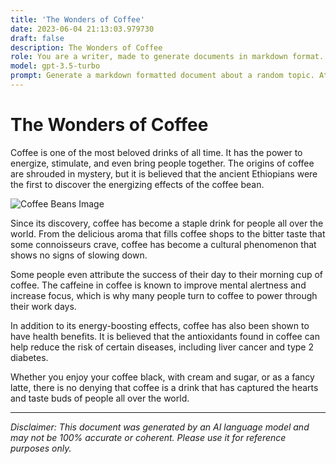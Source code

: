 ```yaml
---
title: 'The Wonders of Coffee'
date: 2023-06-04 21:13:03.979730
draft: false
description: The Wonders of Coffee
role: You are a writer, made to generate documents in markdown format. It is very important that all of the documents you generate are in valid markdown format.
model: gpt-3.5-turbo
prompt: Generate a markdown formatted document about a random topic. At the bottom, include a disclaimer explaining that the document was generated by you. The first line of the document should be the title. Make sure that the entire document is in proper markdown format, using a mix of various tags to make the document visually appealing.
---
```


# The Wonders of Coffee

Coffee is one of the most beloved drinks of all time. It has the power to energize, stimulate, and even bring people together. The origins of coffee are shrouded in mystery, but it is believed that the ancient Ethiopians were the first to discover the energizing effects of the coffee bean. 

![Coffee Beans Image](https://images.unsplash.com/photo-1552264535-1d94a27e4e38?ixlib=rb-1.2.1&auto=format&fit=crop&w=500&q=60)

Since its discovery, coffee has become a staple drink for people all over the world. From the delicious aroma that fills coffee shops to the bitter taste that some connoisseurs crave, coffee has become a cultural phenomenon that shows no signs of slowing down. 

Some people even attribute the success of their day to their morning cup of coffee. The caffeine in coffee is known to improve mental alertness and increase focus, which is why many people turn to coffee to power through their work days. 

In addition to its energy-boosting effects, coffee has also been shown to have health benefits. It is believed that the antioxidants found in coffee can help reduce the risk of certain diseases, including liver cancer and type 2 diabetes. 

Whether you enjoy your coffee black, with cream and sugar, or as a fancy latte, there is no denying that coffee is a drink that has captured the hearts and taste buds of people all over the world.

---

*Disclaimer: This document was generated by an AI language model and may not be 100% accurate or coherent. Please use it for reference purposes only.*